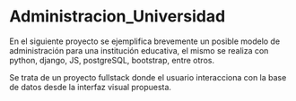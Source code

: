 # Administracion_Universidad

En el siguiente proyecto se ejemplifica brevemente un posible modelo de administración para una institución educativa, el mismo se realiza con python, django, JS, postgreSQL, bootstrap, entre otros.

Se trata de un proyecto fullstack donde el usuario interacciona con la base de datos desde la interfaz visual propuesta.
